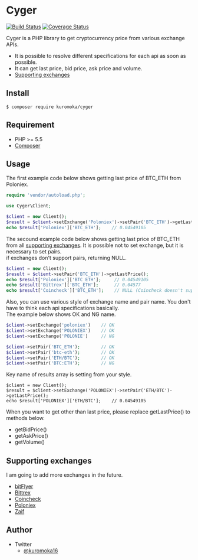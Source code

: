 # Cyger
[![Build Status](https://travis-ci.org/kuromoka/cyger.svg?branch=master)](https://travis-ci.org/kuromoka/cyger)
[![Coverage Status](https://coveralls.io/repos/github/kuromoka/cyger/badge.svg)](https://coveralls.io/github/kuromoka/cyger)

Cyger is a PHP library to get cryptocurrency price from various exchange APIs.
- It is possible to resolve different specifications for each api as soon as possible.
- It can get last price, bid price, ask price and volume.
- [Supporting exchanges](#supporting_exchanges)

## Install

```
$ composer require kuromoka/cyger
```

## Requirement

- PHP >= 5.5
- [Composer](https://getcomposer.org/)

## Usage

The first example code below shows getting last price of BTC_ETH from Poloniex.

```PHP
require 'vendor/autoload.php';

use Cyger\Client;

$client = new Client();
$result = $client->setExchange('Poloniex')->setPair('BTC_ETH')->getLastPrice();
echo $result['Poloniex']['BTC_ETH'];    // 0.04549105
```

The secound example code below shows getting last price of BTC_ETH from all [supporting exchanges](#supporting_exchanges). It is possible not to set exchange, but it is necessary to set pairs.  
if exchanges don't support pairs, returning NULL.

```PHP
$client = new Client();
$result = $client->setPair('BTC_ETH')->getLastPrice();
echo $result['Poloniex']['BTC_ETH'];     // 0.04549105
echo $result['Bittrex']['BTC_ETH'];      // 0.04577
echo $result['Coincheck']['BTC_ETH'];    // NULL (Coincheck doesn't support BTC_ETH pair.)
```

Also, you can use various style of exchange name and pair name. You don't have to think each api specifications basically.  
The example below shows OK and NG name.

```PHP
$client->setExchange('poloniex')    // OK
$client->setExchange('POLONIEX')    // OK
$client->setExchange('POLONIE')     // NG

$client->setPair('BTC_ETH');        // OK
$client->setPair('btc-eth');        // OK
$client->setPair('ETH/BTC');        // OK
$client->setPair('BTC:ETH');        // NG
```

Key name of results array is setting from your style.
```
$client = new Client();
$result = $client->setExchange('POLONIEX')->setPair('ETH/BTC')->getLastPrice();
echo $result['POLONIEX']['ETH/BTC'];    // 0.04549105
```

When you want to get other than last price, please replace getLastPrice() to methods below.

- getBidPrice()
- getAskPrice()
- getVolume()

## <a name ="supporting_exchanges"></a>Supporting exchanges

I am going to add more exchanges in the future.
- [bitFlyer](https://bitflyer.jp/)
- [Bittrex](https://bittrex.com/)
- [Coincheck](https://coincheck.com/)
- [Poloniex](https://poloniex.com/)
- [Zaif](https://zaif.jp/)

## Author

- Twitter  
  - [@kuromoka16](https://twitter.com/kuromoka16)
